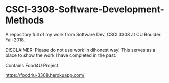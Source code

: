 # CSCI-3308-Software-Development-Methods

A repository full of my work from Software Dev, CSCI 3308 at CU Boulder. Fall 2018.

DISCLAIMER: Please do not use work in dihonest way! This serves as a place to show the work I have completed in the past.

Contains Food4U Project

https://food4u-3308.herokuapp.com/
